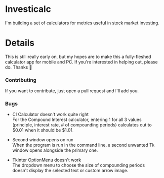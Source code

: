 # Investicalc
I'm building a set of calculators for metrics useful in stock market investing.

# Details
This is still really early on, but my hopes are to make this a fully-fleshed calculator app for mobile and PC.
If you're interested in helping out, please do. Thanks 🙂

### Contributing
If you want to contribute, just open a pull request and I'll add you.

### Bugs
- CI Calculator doesn't work quite right\
For the Compound Interest calculator, entering 1 for all 3 values (principle, interest rate, # of compounding periods) calculates out to $0.01
when it should be $1.01.

- Second window opens on run\
When the program is run in the command line, a second unwanted Tk window opens alongside the primary one.

- Tkinter OptionMenu doesn't work\
The dropdown menu to choose the size of compounding periods doesn't display the selected text or custom arrow image.

